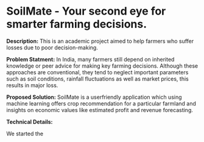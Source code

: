 # SoilMate - Your second eye for smarter farming decisions.

**Description:** This is an academic project aimed to help farmers who suffer losses due to poor decision-making.

**Problem Statment:** In India, many farmers still depend on inherited knowledge or peer advice for making key farming decisions. Although these approaches are conventional, they tend to neglect important parameters such as soil conditions, rainfall fluctuations as well as market prices, this results in major loss.

**Proposed Solution:** SoilMate is a userfriendly application which using machine learning offers crop recommendation for a particular farmland and insights on economic values like estimated profit and revenue forecasting.

**Technical Details:**

We started the 
